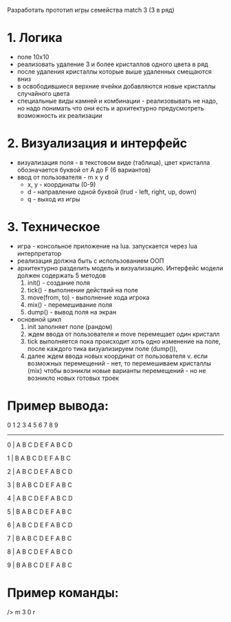 Разработать прототип игры семейства match 3 (3 в ряд) 
# 1. Логика 
* поле 10x10 
* реализовать удаление 3 и более кристаллов одного цвета в ряд
* после удаления кристаллы которые выше удаленных смещаются вниз 
* в освободившиеся верхние ячейки добавляются новые кристаллы случайного цвета 
* специальные виды камней и комбинации - реализовывать не надо, но надо понимать что они есть и архитектурно 
предусмотреть возможность их реализации 
# 2. Визуализация и интерфейс 
* визуализация поля - в текстовом виде (таблица), цвет кристалла обозначается буквой от A до F (6 вариантов)
* ввод от пользователя - m x y d 
  * x, у - координаты (0-9) 
  * d - направление одной буквой (lrud - left, right, up, down)
  * q - выход из игры 
# 3. Техническое 
* игра - консольное приложение на lua. запускается через lua интерпретатор
* реализация должна быть с использованием ООП 
* архитектурно разделить модель и визуализацию. Интерфейс модели должен содержать 5 методов 
  1. init() - создание поля 
  2. tick() - выполнение действий на поле 
  3. move(from, to) - выполнение хода игрока 
  4. mix() - перемешивание поля 
  5. dump() - вывод поля на экран 
* основной цикл 
  1. init заполняет поле (рандом)
  2. ждем ввода от пользователя и move перемещает один кристалл 
  3. tick выполняется пока происходит хоть одно изменение на поле, после каждого тика визуализируем поле 
(dump()), 
  4. далее ждем ввода новых координат от пользователя v. если возможных перемещений - нет, то перемешиваем 
кристаллы (mix) чтобы возникли новые варианты перемещений - но не возникло новых готовых троек 
# Пример вывода: 
0 1 2 3 4 5 6 7 8 9 
- - - - - - - - - - - - - - - - 
0 | A B C D E F A B C D 

1 | В A B C D E F A B C 

2 | A B C D E F A B C D 

3 | В A B C D E F A B C 

4 | A B C D E F A B C D 

5 | В A B C D E F A B C 

6 | A B C D E F A B C D 

7 | В A B C D E F A B C 

8 | A B C D E F A B C D 

9 | В A B C D E F A B C 
# Пример команды: 
/> m 3 0 r 
